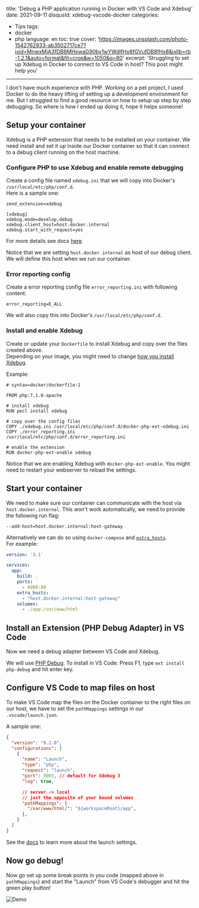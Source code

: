 title: 'Debug a PHP application running in Docker with VS Code and Xdebug'
date: 2021-09-11
disqusId: xdebug-vscode-docker
categories:
- Tips
tags:
- docker
- php
language: en
toc: true
cover: 'https://images.unsplash.com/photo-1542762933-ab3502717ce7?ixid=MnwxMjA3fDB8MHxwaG90by1wYWdlfHx8fGVufDB8fHx8&ixlib=rb-1.2.1&auto=format&fit=crop&w=1050&q=80'
excerpt: 'Struggling to set up Xdebug in Docker to connect to VS Code in host? This post might help you'
---

I don't have much experience with PHP.
Working on a pet project, I used Docker to do the heavy lifting of setting up a development environment for me.
But I struggled to find a good resource on how to setup up step by step debugging.
So where is how I ended up doing it, hope it helps someone!

## Setup your container

Xdebug is a PHP extension that needs to be installed on your container. We need install and set it up inside our Docker container so that it can connect to a debug client running on the host machine.

### Configure PHP to use Xdebug and enable remote debugging
Create a config file named `xdebug.ini` that we will copy into Docker's `/usr/local/etc/php/conf.d`.  
Here is a sample one:
```
zend_extension=xdebug

[xdebug]
xdebug.mode=develop,debug
xdebug.client_host=host.docker.internal
xdebug.start_with_request=yes
```
For more details see docs [here](https://xdebug.org/docs/install#configure-php).

Notice that we are setting `host.docker.internal` as host of our debug client. We will define this host when we run our container.


### Error reporting config
Create a error reporting config file `error_reporting.ini` with following content:
```
error_reporting=E_ALL
```
We will also copy this into Docker's `/usr/local/etc/php/conf.d`.

### Install and enable Xdebug
Create or update your `Dockerfile` to install Xdebug and copy over the files created above.  
Depending on your image, you might need to change [how you install Xdebug](https://xdebug.org/docs/install).

Example:  
```
# syntax=docker/dockerfile:1

FROM php:7.1.8-apache

# install xdebug
RUN pecl install xdebug

# copy over the config files
COPY ./xdebug.ini /usr/local/etc/php/conf.d/docker-php-ext-xdebug.ini
COPY ./error_reporting.ini /usr/local/etc/php/conf.d/error_reporting.ini

# enable the extension
RUN docker-php-ext-enable xdebug
```
Notice that we are enabling Xdebug with `docker-php-ext-enable`. You might need to restart your webserver to reload the settings.

## Start your container
We need to make sure our container can communicate with the host via `host.docker.internal`. This won't work automatically, we need to provide the following run flag:
```
--add-host=host.docker.internal:host-gateway
```

Alternatively we can do so using `docker-compose` and [`extra_hosts`](https://docs.docker.com/compose/compose-file/compose-file-v3/#extra_hosts).  
For example: 
```yaml
version: '3.1'

services:
  app:
    build: .
    ports:
      - 8000:80
    extra_hosts:
      - "host.docker.internal:host-gateway"
    volumes:
      - ./app:/var/www/html
```


## Install an Extension (PHP Debug Adapter) in VS Code

Now we need a debug adapter between VS Code and Xdebug. 

We will use [PHP Debug](https://marketplace.visualstudio.com/items?itemName=felixfbecker.php-debug). To install in VS Code: Press F1, type `ext install php-debug` and hit enter key.

## Configure VS Code to map files on host

To make VS Code map the files on the Docker container to the right files on our host, we have to set the `pathMappings` settings in our `.vscode/launch.json`. 

A sample one:

```json
{
  "version": "0.2.0",
  "configurations": [
    {
      "name": "Launch",
      "type": "php",
      "request": "launch",
      "port": 9003, // default for Xdebug 3
      "log": true,

      // server -> local
      // just the opposite of your bound volumes
      "pathMappings": {
        "/var/www/html/": "${workspaceRoot}/app",
      },
    }
  ]
}
```
See the [docs](https://github.com/xdebug/vscode-php-debug#supported-launchjson-settings) to learn more about the launch settings.

## Now go debug!

Now go set up some break points in you code (mapped above in `pathMappings`) and start the "Launch" from VS Code's debugger and hit the green play button!

![Demo](https://raw.githubusercontent.com/xdebug/vscode-php-debug/v1.17.0/images/demo.gif)
